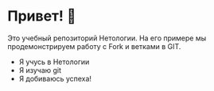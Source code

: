 # Привет! 👋

Это учебный репозиторий Нетологии. На его примере мы продемонстрируем работу с Fork и ветками в GIT. 

- Я учусь в Нетологии
 
- Я изучаю git
 
- Я добиваюсь успеха!
